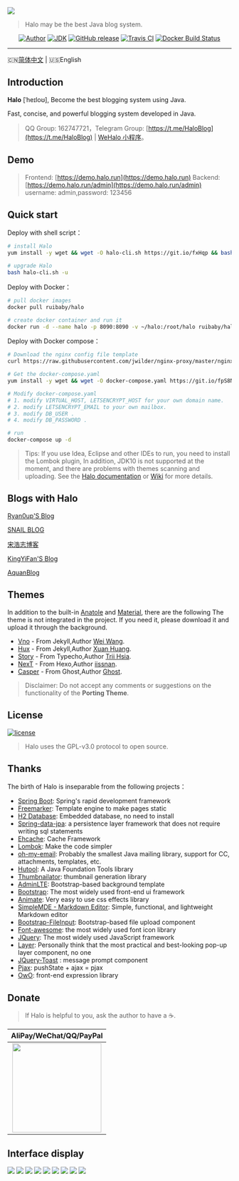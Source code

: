 ![](https://i.loli.net/2018/12/21/5c1cd34849751.png)

> Halo may be the best Java blog system.

<p align="center">
<a href="https://ryanc.cc"><img alt="Author" src="https://img.shields.io/badge/author-ruibaby-red.svg?style=flat-square"/></a>
<a href="#"><img alt="JDK" src="https://img.shields.io/badge/JDK-1.8-yellow.svg?style=flat-square"/></a>
<a href="https://github.com/ruibaby/halo/releases"><img alt="GitHub release" src="https://img.shields.io/github/release/ruibaby/halo.svg?style=flat-square"/></a>
<a href="https://travis-ci.org/ruibaby/halo"><img alt="Travis CI" src="https://img.shields.io/travis/ruibaby/halo.svg?style=flat-square"/></a>
<a href="https://hub.docker.com/r/ruibaby/halo/"><img alt="Docker Build Status" src="https://img.shields.io/docker/build/ruibaby/halo.svg?style=flat-square"/></a>
</p>

------------------------------
🇨🇳[简体中文](../README.md) | 🇺🇸English

## Introduction

**Halo** [ˈheɪloʊ], Become the best blogging system using Java.

Fast, concise, and powerful blogging system developed in Java.

> QQ Group: 162747721，Telegram Group: [https://t.me/HaloBlog](https://t.me/HaloBlog) | [WeHalo 小程序](https://github.com/aquanlerou/WeHalo)。

## Demo

> Frontend: [https://demo.halo.run](https://demo.halo.run) 
> Backend: [https://demo.halo.run/admin](https://demo.halo.run/admin)
> username: admin,password: 123456

## Quick start

Deploy with shell script：

```bash
# install Halo
yum install -y wget && wget -O halo-cli.sh https://git.io/fxHqp && bash halo-cli.sh -i

# upgrade Halo
bash halo-cli.sh -u
```

Deploy with Docker：
```bash
# pull docker images
docker pull ruibaby/halo

# create docker container and run it
docker run -d --name halo -p 8090:8090 -v ~/halo:/root/halo ruibaby/halo
```

Deploy with Docker compose：
```bash
# Download the nginx config file template
curl https://raw.githubusercontent.com/jwilder/nginx-proxy/master/nginx.tmpl > /etc/nginx/nginx.tmpl

# Get the docker-compose.yaml
yum install -y wget && wget -O docker-compose.yaml https://git.io/fpS8N

# Modify docker-compose.yaml
# 1. modify VIRTUAL_HOST, LETSENCRYPT_HOST for your own domain name.
# 2. modify LETSENCRYPT_EMAIL to your own mailbox.
# 3. modify DB_USER .
# 4. modify DB_PASSWORD .

# run
docker-compose up -d
```

> Tips: If you use Idea, Eclipse and other IDEs to run, you need to install the Lombok plugin, In addition, JDK10 is not supported at the moment, and there are problems with themes scanning and uploading.
> See the [Halo documentation](https://halo-doc.ryanc.cc/installation/) or [ Wiki](https://github.com/ruibaby/halo/wiki) for more details.

## Blogs with Halo

[Ryan0up'S Blog](https://ryanc.cc)

[SNAIL BLOG](https://slogc.cc)

[宋浩志博客](http://songhaozhi.com)

[KingYiFan'S Blog](https://blog.cnbuilder.cn)

[AquanBlog](https://blog.eunji.cn/)

## Themes

In addition to the built-in [Anatole](https://github.com/hi-caicai/farbox-theme-Anatole) and [Material](https://github.com/viosey/hexo-theme-material), there are the following The theme is not integrated in the project. If you need it, please download it and upload it through the background.

- [Vno](https://github.com/ruibaby/vno-halo) - From Jekyll,Author [Wei Wang](https://onevcat.com/).
- [Hux](https://github.com/ruibaby/hux-halo) - From Jekyll,Author [Xuan Huang](https://huangxuan.me/).
- [Story](https://github.com/ruibaby/story-halo) - From Typecho,Author [Trii Hsia](https://yumoe.com/).
- [NexT](https://github.com/ruibaby/next-halo) - From Hexo,Author [iissnan](https://notes.iissnan.com/).
- [Casper](https://github.com/ruibaby/casper-halo) - From Ghost,Author [Ghost](https://github.com/TryGhost).

> Disclaimer: Do not accept any comments or suggestions on the functionality of the **Porting Theme**.

## License

[![license](https://img.shields.io/github/license/ruibaby/halo.svg?style=flat-square)](https://github.com/ruibaby/halo/blob/master/LICENSE)

> Halo uses the GPL-v3.0 protocol to open source.

## Thanks

The birth of Halo is inseparable from the following projects：

- [Spring Boot](https://github.com/spring-projects/spring-boot): Spring's rapid development framework
- [Freemarker](https://freemarker.apache.org/): Template engine to make pages static
- [H2 Database](https://github.com/h2database/h2database): Embedded database, no need to install
- [Spring-data-jpa](https://github.com/spring-projects/spring-data-jpa.git): a persistence layer framework that does not require writing sql statements
- [Ehcache](http://www.ehcache.org/): Cache Framework
- [Lombok](https://www.projectlombok.org/): Make the code simpler
- [oh-my-email](https://github.com/biezhi/oh-my-email): Probably the smallest Java mailing library, support for CC, attachments, templates, etc.
- [Hutool](https://github.com/looly/hutool): A Java Foundation Tools library
- [Thumbnailator](https://github.com/coobird/thumbnailator): thumbnail generation library
- [AdminLTE](https://github.com/almasaeed2010/AdminLTE): Bootstrap-based background template
- [Bootstrap](https://github.com/twbs/bootstrap.git): The most widely used front-end ui framework
- [Animate](https://github.com/daneden/animate.css.git): Very easy to use css effects library
- [SimpleMDE - Markdown Editor](https://github.com/sparksuite/simplemde-markdown-editor): Simple, functional, and lightweight Markdown editor
- [Bootstrap-FileInput](https://github.com/kartik-v/bootstrap-fileinput.git): Bootstrap-based file upload component
- [Font-awesome](https://github.com/FortAwesome/Font-Awesome.git): the most widely used font icon library
- [JQuery](https://github.com/jquery/jquery.git): The most widely used JavaScript framework
- [Layer](https://github.com/sentsin/layer.git): Personally think that the most practical and best-looking pop-up layer component, no one
- [JQuery-Toast](https://github.com/kamranahmedse/jquery-toast-plugin)
: message prompt component
- [Pjax](https://github.com/defunkt/jquery-pjax.git): pushState + ajax = pjax
- [OwO](https://github.com/DIYgod/OwO): front-end expression library

## Donate

> If Halo is helpful to you, ask the author to have a ☕.

| AliPay/WeChat/QQ/PayPal  |
| :------------: |
| <img src="https://i.loli.net/2018/12/23/5c1f68ce9b884.png" width="200"/>  |

## Interface display

![](https://i.loli.net/2018/12/16/5c15b6edb9a49.png)
![](https://i.loli.net/2018/12/16/5c15b6ee08333.png)
![](https://i.loli.net/2018/12/16/5c15b6ec853af.png)
![](https://i.loli.net/2018/12/16/5c15b6ec50238.png)
![](https://i.loli.net/2018/12/16/5c15b6ed4057a.png)
![](https://i.loli.net/2018/12/16/5c15b6eb01f2d.png)
![](https://i.loli.net/2018/12/16/5c15b6eb98898.png)
![](https://i.loli.net/2018/12/16/5c15b6eb3b506.png)
![](https://i.loli.net/2018/12/16/5c15b6ebf29fd.png)
